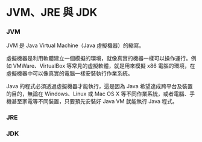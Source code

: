 # JVM、JRE 與 JDK

### JVM ###

JVM 是 Java Virtual Machine（Java 虛擬機器）的縮寫。

虛擬機器是利用軟體建立一個模擬的環境，就像真實的機器一樣可以操作運行。例如 VMWare、VirtualBox 等常見的虛擬軟體，就是用來模擬 x86 電腦的環境，在虛擬機器中可以像真實的電腦一樣安裝執行作業系統。

Java 的程式必須透過虛擬機器才能執行，這是因為 Java 希望達成跨平台及裝置的目的，無論在 Windows、Linux 或 Mac OS X 等不同作業系統，或者電腦、手機甚至家電等不同裝置，只要預先安裝好 Java VM 就能執行 Java 程式。

### JRE ###

### JDK ###
